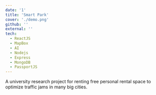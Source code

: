 ```yaml
---
date: '1'
title: 'Smart Park'
cover: './demo.png'
github: ''
external: ''
tech:
  - ReactJS
  - MapBox
  - AI
  - Nodejs
  - Express
  - MongoDB
  - PassportJS
---
```


A university research project for renting free personal rental space to optimize traffic jams in many big cities.
